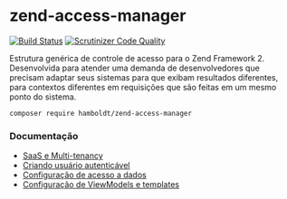 # zend-access-manager

[![Build Status](https://scrutinizer-ci.com/g/hamboldt/zend-access-manager/badges/build.png?b=master)](https://scrutinizer-ci.com/g/hamboldt/zend-access-manager/build-status/master) [![Scrutinizer Code Quality](https://scrutinizer-ci.com/g/hamboldt/zend-access-manager/badges/quality-score.png?b=master)](https://scrutinizer-ci.com/g/hamboldt/zend-access-manager/?branch=master)


Estrutura genérica de controle de acesso para o Zend Framework 2. Desenvolvida para atender 
uma demanda de desenvolvedores que precisam adaptar seus sistemas para que exibam resultados
diferentes, para contextos diferentes em requisições que são feitas em um mesmo ponto do sistema. 

`composer require hamboldt/zend-access-manager`

### Documentação

* [SaaS e Multi-tenancy](http://www.devmedia.com.br/transforme-aplicacoes-web-em-servicos-multi-tenant/28881)
* [Criando usuário autenticável](https://github.com/hamboldt/zend-access-manager/wiki/Criando-usu%C3%A1rio-autentic%C3%A1vel)
* [Configuração de acesso a dados](https://github.com/hamboldt/zend-access-manager/wiki/Configura%C3%A7%C3%A3o-de-acesso-a-dados)
* [Configuração de ViewModels e templates](https://github.com/hamboldt/zend-access-manager/wiki/Configura%C3%A7%C3%A3o-de-ViewModels-e-templates)
